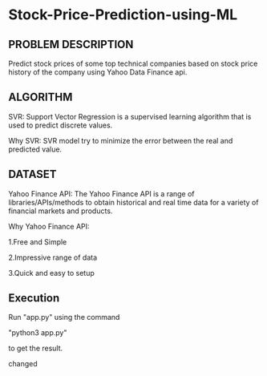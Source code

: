 # Stock-Price-Prediction-using-ML

## PROBLEM DESCRIPTION
Predict stock prices of some top technical companies based on stock price history of the company using Yahoo Data Finance api.

## ALGORITHM
SVR: Support Vector Regression is a supervised learning algorithm that is used to predict discrete values.

Why SVR: SVR model try to minimize the error between the real and predicted value.

## DATASET

Yahoo Finance API: The Yahoo Finance API is a range of libraries/APIs/methods to obtain historical and real time data for a variety of financial markets and products.

Why Yahoo Finance API:

1.Free and Simple

2.Impressive range of data

3.Quick and easy to setup


Execution
---------
Run "app.py" using the command

"python3 app.py"

to get the result.


changed